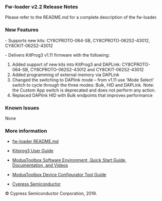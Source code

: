 ### Fw-loader v2.2 Release Notes

Please refer to the README.md for a complete description of the fw-loader.

### New Features

\- Supports new kits: CY8CPROTO-064-SB, CY8CPROTO-062S2-43012,
CY8CKIT-062S2-43012

\- Delivers KitProg3 v1.11 firmware with the following:

1.	Added support of new kits into KitProg3 and DAPLink: CY8CPROTO-064-SB, CY8CPROTO-062S2-43012 and CY8CKIT-062S2-43012
2.	Added programming of external memory via DAPLink 
3.	Changed the switching to DAPlink mode – from v1.11 use 'Mode Select' switch to cycle through the three modes: Bulk, HID and DAPLink. Note: the Custom App switch is deprecated and does not perform any action.
4.	Replaced DAPlink HID with Bulk endpoints that improves performance

### Known Issues

None

### More information

-   [fw-loader
    README.md](https://github.com/cypresssemiconductorco/Firmware-loader/blob/master/README.md)

-   [Kitprog3 User
    Guide](https://www.cypress.com/documentation/development-kitsboards/kitprog-user-guide)

-   [ModusToolbox Software Environment, Quick Start Guide, Documentation, and
    Videos](https://www.cypress.com/products/modustoolbox-software-environment)

-   [ModusToolbox Device Configurator Tool
    Guide](https://www.cypress.com/ModusToolboxDeviceConfig)

-   [Cypress Semiconductor](http://www.cypress.com)

© Cypress Semiconductor Corporation, 2019.
